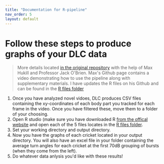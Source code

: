 ```yaml
---
title: "Documentation for R-pipeline"
nav_order: 5
layout: default
---
```


# Follow these steps to produce graphs of your DLC data

> More details located [in the original repository](https://github.com/mhukill/Crickets-Methods) with the help of Max Hukill and Professor Jack O'Brien. Max's Github page contains a video demonstrating how to use the pipeline along with supplementary materials. I have updates the R files on his Github and can be found in the [R files folder](https://github.com/esmall2023/DLC-guide-for-Bowdoin-College/tree/main/R%20files)

1. Once you have analyzed novel vidoes, DLC produces CSV files containing the xy-coordinates of each body part you tracked for each frame in the video. Once you have filtered these,
move them to a folder of your choosing.
2. Open R studio (make sure you have downloaded R [from the offical website](https://cran.r-project.org/bin/macosx/) and open each of the 5 files locates in the [R files folder](https://github.com/esmall2023/DLC-guide-for-Bowdoin-College/tree/main/R%20files).
3. Set your working directory and output directory.
4. Now you have the graphs of each cricket located in your output directory. You will also have an excel file in your folder containing the average turn angles for each cricket at the first 70dB grouping of bursts (when they come from the left).
5. Do whatever data anlysis you'd like with these results!
